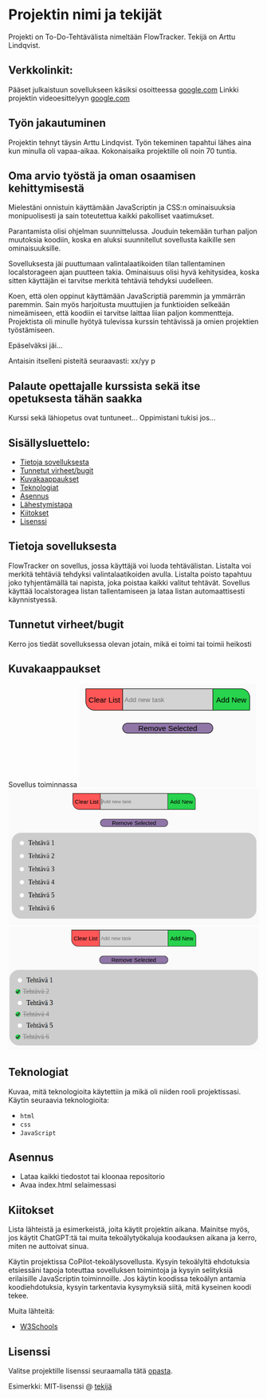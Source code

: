 
# Projektin nimi ja tekijät
Projekti on To-Do-Tehtävälista nimeltään FlowTracker. Tekijä on Arttu Lindqvist.

## Verkkolinkit:
Pääset julkaistuun sovellukseen käsiksi osoitteessa [google.com](https://google.com)
Linkki projektin videoesittelyyn [google.com](https://google.com)

## Työn jakautuminen 
Projektin tehnyt täysin Arttu Lindqvist. Työn tekeminen tapahtui lähes aina kun minulla oli vapaa-aikaa. Kokonaisaika projektille oli noin 70 tuntia.

## Oma arvio työstä ja oman osaamisen kehittymisestä
Mielestäni onnistuin käyttämään JavaScriptin ja CSS:n ominaisuuksia monipuolisesti ja sain toteutettua kaikki pakolliset vaatimukset.

Parantamista olisi ohjelman suunnittelussa. Jouduin tekemään turhan paljon muutoksia koodiin, koska en aluksi suunnitellut sovellusta kaikille sen ominaisuuksille.

Sovelluksesta jäi puuttumaan valintalaatikoiden tilan tallentaminen localstorageen ajan puutteen takia. Ominaisuus olisi hyvä kehitysidea, koska sitten käyttäjän ei tarvitse merkitä tehtäviä tehdyksi uudelleen. 

Koen, että olen oppinut käyttämään JavaScriptiä paremmin ja ymmärrän paremmin. Sain myös harjoitusta muuttujien ja funktioiden selkeään nimeämiseen, että koodiin ei tarvitse laittaa liian paljon kommentteja. Projektista oli minulle hyötyä tulevissa kurssin tehtävissä ja omien projektien työstämiseen.

Epäselväksi jäi...

Antaisin itselleni pisteitä seuraavasti: xx/yy p

## Palaute opettajalle kurssista sekä itse opetuksesta tähän saakka
Kurssi sekä lähiopetus ovat tuntuneet... 
Oppimistani tukisi jos...


## Sisällysluettelo:

- [Tietoja sovelluksesta](#tietoja-sovelluksesta)
- [Tunnetut virheet/bugit](#tunnetut-virheet/bugit)
- [Kuvakaappaukset](#kuvakaappaukset)
- [Teknologiat](#teknologiat)
- [Asennus](#asennus)
- [Lähestymistapa](#lähestymistapa)
- [Kiitokset](#kiitokset)
- [Lisenssi](#lisenssi)

## Tietoja sovelluksesta
FlowTracker on sovellus, jossa käyttäjä voi luoda tehtävälistan. Listalta voi merkitä tehtäviä tehdyksi valintalaatikoiden avulla. Listalta poisto tapahtuu joko tyhjentämällä tai napista, joka poistaa kaikki valitut tehtävät. Sovellus käyttää localstoragea listan tallentamiseen ja lataa listan automaattisesti käynnistyessä. 

## Tunnetut virheet/bugit
Kerro jos tiedät sovelluksessa olevan jotain, mikä ei toimi tai toimii heikosti

## Kuvakaappaukset
Sovellus toiminnassa 
![Sovellus oletustilassa](/screenshots/Tasklist_Empty.png) ![Listalla sisältöä](/screenshots/Tasklist_with_content.png) ![Tehtäviä merkattu valmiiks](/screenshots/Tasks_marked_complete.png)


## Teknologiat
Kuvaa, mitä teknologioita käytettiin ja mikä oli niiden rooli projektissasi.  
Käytin seuraavia teknologioita: 
- `html`
- `css`
- `JavaScript`

## Asennus  
- Lataa kaikki tiedostot tai kloonaa repositorio
- Avaa index.html selaimessasi 
 

## Kiitokset
Lista lähteistä ja esimerkeistä, joita käytit projektin aikana. Mainitse myös, jos käytit ChatGPT:tä tai muita tekoälytyökaluja koodauksen aikana ja kerro, miten ne auttoivat sinua.

Käytin projektissa CoPilot-tekoälysovellusta. Kysyin tekoälyltä ehdotuksia etsiessäni tapoja toteuttaa sovelluksen toimintoja ja kysyin selityksiä erilaisille JavaScriptin toiminnoille. Jos käytin koodissa tekoälyn antamia koodiehdotuksia, kysyin tarkentavia kysymyksiä siitä, mitä kyseinen koodi tekee.

Muita lähteitä:
- [W3Schools](https://www.w3schools.com)  

## Lisenssi
Valitse projektille lisenssi seuraamalla tätä [opasta](https://docs.github.com/en/communities/setting-up-your-project-for-healthy-contributions/adding-a-license-to-a-repository).

Esimerkki: MIT-lisenssi @ [tekijä](author.com)